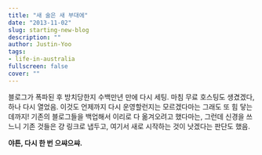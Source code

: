 ```yaml
---
title: "새 술은 새 부대에"
date: "2013-11-02"
slug: starting-new-blog
description: ""
author: Justin-Yoo
tags:
- life-in-australia
fullscreen: false
cover: ""
---
```


블로그가 폭파된 후 방치당한지 수백만년 만에 다시 세팅. 마침 무료 호스팅도 생겼겠다, 하나 다시 열었음. 이것도 언제까지 다시 운영할런지는 모르겠다마는 그래도 또 힘 닿는 데까지! 기존의 블로그들을 백업해서 이리로 다 옮겨오려고 했다마는, 그런데 신경을 쓰느니 기존 것들은 걍 링크로 냅두고, 여기서 새로 시작하는 것이 낫겠다는 판단도 했음.

**야튼, 다시 한 번 으쌰으쌰.**
